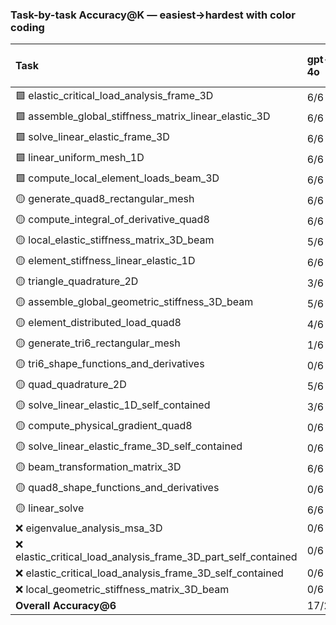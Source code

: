 ### Task-by-task Accuracy@K — easiest→hardest with color coding

| Task                                                           | gpt-4o   | gpt-5   | gemini-1.5-flash   | gemini-2.5-pro   | claude-3-5   | claude-sonnet-4   | claude-opus-4.1   | deepseek-chat   | deepseek-reasoner   |
|:---------------------------------------------------------------|:---------|:--------|:-------------------|:-----------------|:-------------|:------------------|:------------------|:----------------|:--------------------|
| 🟩 elastic_critical_load_analysis_frame_3D                     | 6/6 ✓    | 6/6 ✓   | 2/6 ✓              | 6/6 ✓            | 6/6 ✓        | 6/6 ✓             | 6/6 ✓             | 6/6 ✓           | 6/6 ✓               |
| 🟩 assemble_global_stiffness_matrix_linear_elastic_3D          | 6/6 ✓    | 5/6 ✓   | 2/6 ✓              | 6/6 ✓            | 6/6 ✓        | 6/6 ✓             | 6/6 ✓             | 6/6 ✓           | 6/6 ✓               |
| 🟩 solve_linear_elastic_frame_3D                               | 6/6 ✓    | 5/6 ✓   | 2/6 ✓              | 6/6 ✓            | 6/6 ✓        | 6/6 ✓             | 6/6 ✓             | 6/6 ✓           | 6/6 ✓               |
| 🟩 linear_uniform_mesh_1D                                      | 6/6 ✓    | 3/6 ✓   | 2/6 ✓              | 5/6 ✓            | 6/6 ✓        | 6/6 ✓             | 6/6 ✓             | 6/6 ✓           | 6/6 ✓               |
| 🟩 compute_local_element_loads_beam_3D                         | 6/6 ✓    | 1/6 ✓   | 2/6 ✓              | 6/6 ✓            | 6/6 ✓        | 6/6 ✓             | 6/6 ✓             | 6/6 ✓           | 6/6 ✓               |
| 🟡 generate_quad8_rectangular_mesh                             | 6/6 ✓    | 6/6 ✓   | 0/6 ×              | 6/6 ✓            | 6/6 ✓        | 6/6 ✓             | 6/6 ✓             | 6/6 ✓           | 6/6 ✓               |
| 🟡 compute_integral_of_derivative_quad8                        | 6/6 ✓    | 5/6 ✓   | 0/6 ×              | 6/6 ✓            | 6/6 ✓        | 6/6 ✓             | 6/6 ✓             | 6/6 ✓           | 5/6 ✓               |
| 🟡 local_elastic_stiffness_matrix_3D_beam                      | 5/6 ✓    | 5/6 ✓   | 0/6 ×              | 6/6 ✓            | 6/6 ✓        | 6/6 ✓             | 6/6 ✓             | 4/6 ✓           | 5/6 ✓               |
| 🟡 element_stiffness_linear_elastic_1D                         | 6/6 ✓    | 0/6 ×   | 2/6 ✓              | 3/6 ✓            | 6/6 ✓        | 6/6 ✓             | 6/6 ✓             | 6/6 ✓           | 6/6 ✓               |
| 🟡 triangle_quadrature_2D                                      | 3/6 ✓    | 6/6 ✓   | 0/6 ×              | 5/6 ✓            | 6/6 ✓        | 6/6 ✓             | 6/6 ✓             | 3/6 ✓           | 5/6 ✓               |
| 🟡 assemble_global_geometric_stiffness_3D_beam                 | 5/6 ✓    | 5/6 ✓   | 2/6 ✓              | 5/6 ✓            | 6/6 ✓        | 6/6 ✓             | 0/6 ×             | 5/6 ✓           | 5/6 ✓               |
| 🟡 element_distributed_load_quad8                              | 4/6 ✓    | 6/6 ✓   | 0/6 ×              | 6/6 ✓            | 5/6 ✓        | 6/6 ✓             | 6/6 ✓             | 1/6 ✓           | 4/6 ✓               |
| 🟡 generate_tri6_rectangular_mesh                              | 1/6 ✓    | 6/6 ✓   | 0/6 ×              | 6/6 ✓            | 1/6 ✓        | 5/6 ✓             | 6/6 ✓             | 6/6 ✓           | 5/6 ✓               |
| 🟡 tri6_shape_functions_and_derivatives                        | 0/6 ×    | 5/6 ✓   | 2/6 ✓              | 6/6 ✓            | 3/6 ✓        | 1/6 ✓             | 6/6 ✓             | 6/6 ✓           | 5/6 ✓               |
| 🟡 quad_quadrature_2D                                          | 5/6 ✓    | 4/6 ✓   | 0/6 ×              | 4/6 ✓            | 4/6 ✓        | 1/6 ✓             | 3/6 ✓             | 2/6 ✓           | 1/6 ✓               |
| 🟡 solve_linear_elastic_1D_self_contained                      | 3/6 ✓    | 2/6 ✓   | 0/6 ×              | 3/6 ✓            | 5/6 ✓        | 0/6 ×             | 6/6 ✓             | 4/6 ✓           | 3/6 ✓               |
| 🟡 compute_physical_gradient_quad8                             | 0/6 ×    | 5/6 ✓   | 0/6 ×              | 2/6 ✓            | 1/6 ✓        | 2/6 ✓             | 4/6 ✓             | 2/6 ✓           | 5/6 ✓               |
| 🟡 solve_linear_elastic_frame_3D_self_contained                | 0/6 ×    | 4/6 ✓   | 0/6 ×              | 4/6 ✓            | 3/6 ✓        | 1/6 ✓             | 1/6 ✓             | 1/6 ✓           | 2/6 ✓               |
| 🟡 beam_transformation_matrix_3D                               | 6/6 ✓    | 3/6 ✓   | 0/6 ×              | 4/6 ✓            | 2/6 ✓        | 5/6 ✓             | 6/6 ✓             | 0/6 ×           | 0/6 ×               |
| 🟡 quad8_shape_functions_and_derivatives                       | 0/6 ×    | 5/6 ✓   | 1/6 ✓              | 6/6 ✓            | 0/6 ×        | 2/6 ✓             | 0/6 ×             | 5/6 ✓           | 6/6 ✓               |
| 🟡 linear_solve                                                | 6/6 ✓    | 5/6 ✓   | 0/6 ×              | 5/6 ✓            | 4/6 ✓        | 0/6 ×             | 2/6 ✓             | 0/6 ×           | 2/6 ✓               |
| ❌ eigenvalue_analysis_msa_3D                                  | 0/6 ×    | 0/6 ×   | 0/6 ×              | 0/6 ×            | 0/6 ×        | 0/6 ×             | 0/6 ×             | 0/6 ×           | 0/6 ×               |
| ❌ elastic_critical_load_analysis_frame_3D_part_self_contained | 0/6 ×    | 0/6 ×   | 0/6 ×              | 0/6 ×            | 0/6 ×        | 0/6 ×             | 0/6 ×             | 0/6 ×           | 0/6 ×               |
| ❌ elastic_critical_load_analysis_frame_3D_self_contained      | 0/6 ×    | 0/6 ×   | 0/6 ×              | 0/6 ×            | 0/6 ×        | 0/6 ×             | 0/6 ×             | 0/6 ×           | 0/6 ×               |
| ❌ local_geometric_stiffness_matrix_3D_beam                    | 0/6 ×    | 0/6 ×   | 0/6 ×              | 0/6 ×            | 0/6 ×        | 0/6 ×             | 0/6 ×             | 0/6 ×           | 0/6 ×               |
| **Overall Accuracy@6**                                         | 17/25    | 20/25   | 9/25               | 21/25            | 20/25        | 19/25             | 19/25             | 19/25           | 20/25               |

